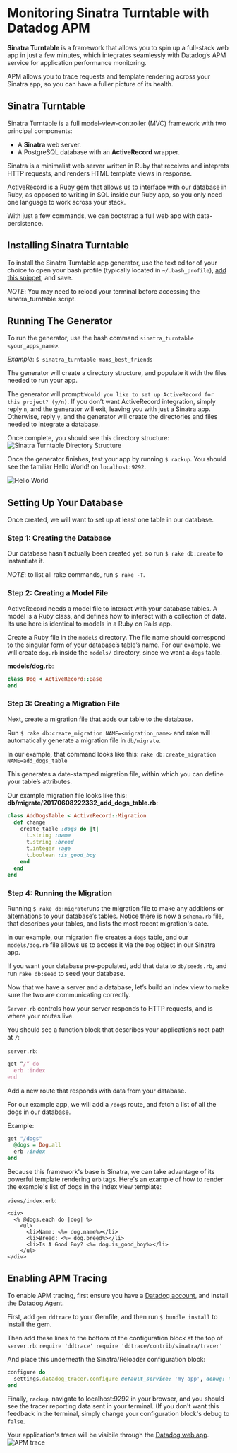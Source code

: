 # Monitoring Sinatra Turntable with Datadog APM

**Sinatra Turntable** is a framework that allows you to spin up a full-stack web app in just a few minutes, which integrates seamlessly with Datadog’s APM service for application performance monitoring.

APM allows you to trace requests and template rendering across your Sinatra app, so you can have a fuller picture of its health.


## Sinatra Turntable

Sinatra Turntable is a full model-view-controller (MVC) framework with two principal components:

- A **Sinatra** web server.
- A PostgreSQL database with an **ActiveRecord** wrapper.


Sinatra is a minimalist web server written in Ruby that receives and inteprets HTTP requests, and renders HTML template views in response.

ActiveRecord is a Ruby gem that allows us to interface with our database in Ruby, as opposed to writing in SQL inside our Ruby app, so you only need one language to work across your stack.

With just a few commands, we can bootstrap a full web app with data-persistence.

## Installing Sinatra Turntable

To install the Sinatra Turntable app generator, use the text editor of your choice to open your bash  profile (typically located in `~/.bash_profile`), [add this snippet](https://gist.github.com/schmartmann/7384d6e8a73657152778dc4d0936f28b), and save.

*NOTE*: You may need to reload your terminal before accessing the sinatra_turntable script.

## Running The Generator

To run the generator, use the bash command `sinatra_turntable <your_apps_name>`.

_Example_:
`$ sinatra_turntable mans_best_friends`

The generator will create a directory structure, and populate it with the files needed to run your app.

The generator will prompt:`Would you like to set up ActiveRecord for this project? (y/n)`. If you don’t want ActiveRecord integration, simply reply `n`, and the generator will exit, leaving you with just a Sinatra app. Otherwise, reply `y`, and the generator will create the directories and files needed to integrate a database.

Once complete, you should see this directory structure:
![Sinatra Turntable Directory Structure](tree.png)

Once the generator finishes, test your app by running `$ rackup`. You should see the familiar Hello World! on `localhost:9292`.

![Hello World](hello_world_test.png)

## Setting Up Your Database

Once created, we will want to set up at least one table in our database.

### Step 1: Creating the Database

Our database hasn’t actually been created yet, so run `$ rake db:create` to instantiate it.

*NOTE*: to list all rake commands, run `$ rake -T`.

### Step 2: Creating a Model File

ActiveRecord needs a model file to interact with your database tables. A model is a Ruby class, and defines how to interact with a collection of data. Its use here is identical to models in a Ruby on Rails app.  

Create a Ruby file in the `models` directory. The file name should correspond to the singular form of your database’s table’s name. For our example, we will create `dog.rb` inside the `models/` directory, since we want a `dogs` table.

**models/dog.rb**:

```ruby
class Dog < ActiveRecord::Base
end
```
### Step 3: Creating a Migration File

Next, create a migration file that adds our table to the database.

Run `$ rake db:create_migration NAME=<migration_name>` and rake will automatically generate a migration file in `db/migrate`.

In our example, that command looks like this:
`rake db:create_migration NAME=add_dogs_table`

This generates a date-stamped migration file, within which you can define your table’s attributes.

Our example migration file looks like this:
**db/migrate/20170608222332_add_dogs_table.rb**:

```ruby
class AddDogsTable < ActiveRecord::Migration
  def change
    create_table :dogs do |t|
      t.string :name
      t.string :breed
      t.integer :age
      t.boolean :is_good_boy
    end
  end
end
```
### Step 4: Running the Migration

Running `$ rake db:migrate`runs the migration file to make any additions or alternations to your database’s tables. Notice there is now a `schema.rb` file, that describes your tables, and lists the most recent migration's date.

In our example, our migration file creates a `dogs` table, and our `models/dog.rb` file allows us to access it via the `Dog` object in our Sinatra app.

If you want your database pre-populated, add that data to `db/seeds.rb`, and run `rake db:seed` to seed your database.


Now that we have a server and a database, let’s build an index view to make sure the two are communicating correctly.

`Server.rb` controls how your server responds to HTTP requests, and is where your routes live.

You should see a function block that describes your application’s root path at `/`:

`server.rb`:
```ruby
get “/“ do
  erb :index
end
```

Add a new route that responds with data from your database.

For our example app, we will add a `/dogs` route, and fetch a list of all the dogs in our database. 

Example: 

```ruby
get "/dogs"
  @dogs = Dog.all
  erb :index
end
```
Because this framework's base is Sinatra, we can take advantage of its powerful template rendering `erb` tags. Here's an example of how to render the example's list of dogs in the index view template:

`views/index.erb`:
```erb
<div>
  <% @dogs.each do |dog| %>
    <ul>
      <li>Name: <%= dog.name%></li>
      <li>Breed: <%= dog.breed%></li>
      <li>Is A Good Boy? <%= dog.is_good_boy%></li>
    </ul>
</div>
```

## Enabling APM Tracing

To enable APM tracing, first ensure you have a [Datadog account](https://www.datadoghq.com/), and install the [Datadog Agent](https://app.datadoghq.com/account/settings#agent). 

First, add `gem ddtrace` to your Gemfile, and then run `$ bundle install` to install the gem.

Then add these lines to the bottom of the configuration block at the top of `server.rb`:
`require 'ddtrace'
require 'ddtrace/contrib/sinatra/tracer'`

And place this underneath the Sinatra/Reloader configuration block:
```ruby
configure do
  settings.datadog_tracer.configure default_service: 'my-app', debug: true
end
```

Finally, `rackup`, navigate to localhost:9292 in your browser, and you should see the tracer reporting data sent in your terminal. (If you don't want this feedback in the terminal, simply change your configuration block's debug to `false`.

Your application's trace will be visibile through the [Datadog web app](https://app.datadoghq.com/apm).
![APM trace]()
